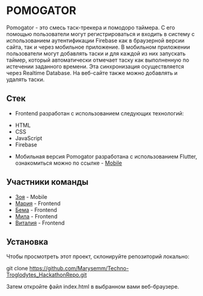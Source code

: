 # POMOGATOR

Pomogator - это смесь таск-трекера и помодоро таймера. С его помощью пользователи могут регистрироваться и входить в систему с использованием аутентификации Firebase как в браузерной версии сайта, так и через мобильное приложение. В мобильном приложении пользователи могут добавлять таски и для каждой из них запускать таймер, который автоматически отмечает таску как выполненную по истечении заданного времени. Эта синхронизация осуществляется через Realtime Database. На веб-сайте также можно добавлять и удалять таски. 

## Стек

* Frontend разработан с использованием следующих технологий:
- HTML
- CSS
- JavaScript
- Firebase

* Мобильная версия Pomogator разработана с использованием Flutter, ознакомиться можно по ссылке - [Mobile](https://github.com/zbelova/itgirls_hackathon)

## Участники команды

- [Зоя](https://github.com/zbelova) - Mobile<br>
- [Мария](https://github.com/Marysemm) - Frontend<br>
- [Бема](https://github.com/Bemadler) - Frontend<br>
- [Мила](https://github.com/Shenfeldt84) - Frontend<br>
- [Виталия](https://github.com/vitalia-kokhanova) - Frontend<br>

## Установка

Чтобы просмотреть этот проект, склонируйте репозиторий локально:

git clone https://github.com/Marysemm/Techno-Troglodytes_HackathonRepo.git

Затем откройте файл index.html в выбранном вами веб-браузере.
